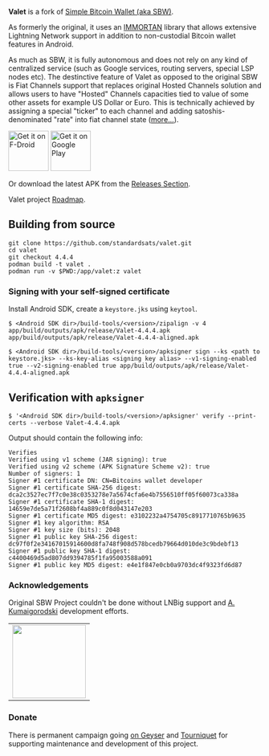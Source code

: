 **Valet** is a fork of [Simple Bitcoin Wallet (aka SBW)](https://github.com/akumaigorodski/wallet).

As formerly the original, it uses an [IMMORTAN](https://github.com/standardsats/immortan) library
that allows extensive Lightning Network support in addition to non-custodial Bitcoin wallet features
in Android.

As much as SBW, it is fully autonomous and does not rely on any kind of centralized service
(such as Google services, routing servers, special LSP nodes etc). The destinctive feature of Valet
as opposed to the original SBW is Fiat Channels support that replaces original Hosted Channels
solution and allows users to have "Hosted" Channels capacities tied to value of some other assets
for example US Dollar or Euro. This is technically achieved by assigning a special "ticker" to each
channel and adding satoshis-denominated "rate" into fiat channel state
([more...](https://github.com/standardsats/fiat-channels-rfc)).

[<img src="https://fdroid.gitlab.io/artwork/badge/get-it-on.png"
     alt="Get it on F-Droid"
     height="80">](https://f-droid.org/packages/finance.valet/)
[<img src="https://play.google.com/intl/en_us/badges/images/generic/en-play-badge.png"
     alt="Get it on Google Play"
     height="80">](https://play.google.com/store/apps/details?id=finance.valet)

Or download the latest APK from the [Releases Section](https://github.com/standardsats/valet/releases/latest).

Valet project [Roadmap](./ROADMAP.md).

## Building from source

```
git clone https://github.com/standardsats/valet.git
cd valet
git checkout 4.4.4
podman build -t valet .
podman run -v $PWD:/app/valet:z valet
```

### Signing with your self-signed certificate

Install Android SDK, create a `keystore.jks` using `keytool`.

```
$ <Android SDK dir>/build-tools/<version>/zipalign -v 4 app/build/outputs/apk/release/Valet-4.4.4.apk app/build/outputs/apk/release/Valet-4.4.4-aligned.apk

$ <Android SDK dir>/build-tools/<version>/apksigner sign --ks <path to keystore.jks> --ks-key-alias <signing key alias> --v1-signing-enabled true --v2-signing-enabled true app/build/outputs/apk/release/Valet-4.4.4-aligned.apk
```

## Verification with `apksigner`

```
$ '<Android SDK dir>/build-tools/<version>/apksigner' verify --print-certs --verbose Valet-4.4.4.apk
```

Output should contain the following info:

```
Verifies
Verified using v1 scheme (JAR signing): true
Verified using v2 scheme (APK Signature Scheme v2): true
Number of signers: 1
Signer #1 certificate DN: CN=Bitcoins wallet developer
Signer #1 certificate SHA-256 digest: dca2c3527ec7f7c0e38c0353278e7a5674cfa6e4b7556510ff05f60073ca338a
Signer #1 certificate SHA-1 digest: 14659e7de5a71f2608bf4a889c0f8d043147e203
Signer #1 certificate MD5 digest: e3102232a4754705c8917710765b9635
Signer #1 key algorithm: RSA
Signer #1 key size (bits): 2048
Signer #1 public key SHA-256 digest: dc97f0f2e34167015914600d8fa748f908d578bcedb79664d010de3c9bdebf13
Signer #1 public key SHA-1 digest: c4400469d5ad807dd9394785f1fa95003588a091
Signer #1 public key MD5 digest: e4e1f847e0cb0a9703dc4f9323fd6d87
```

### Acknowledgements

Original SBW Project couldn't be done without LNBig support
and [A. Kumaigorodski](https://github.com/akumaigorodski) development efforts.

<table>
  <tbody>
    <tr>
      <td align="center" valign="middle">
        <a href="https://lnbig.com/" target="_blank">
          <img width="146px" src="https://i.imgur.com/W4A92Ym.png">
        </a>
      </td>
    </tr>
  </tbody>
</table>

### Donate

There is permanent campaign going [on Geyser](https://geyser.fund/project/valetlightning) and
[Tourniquet](https://tourniquet.app/donate/Valet) for supporting maintenance and development of this
project.
